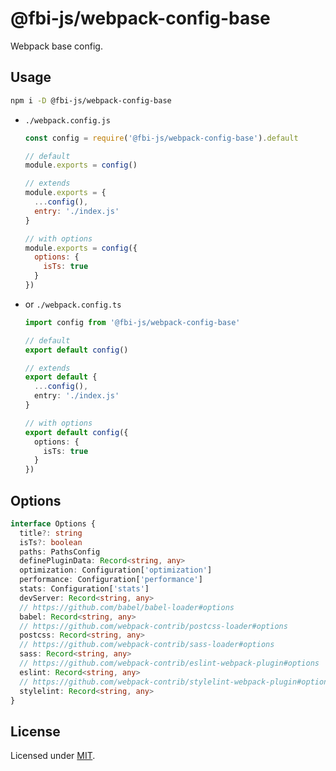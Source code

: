 # @fbi-js/webpack-config-base

Webpack base config.

## Usage

```bash
npm i -D @fbi-js/webpack-config-base
```

- `./webpack.config.js`

  ```js
  const config = require('@fbi-js/webpack-config-base').default

  // default
  module.exports = config()

  // extends
  module.exports = {
    ...config(),
    entry: './index.js'
  }

  // with options
  module.exports = config({
    options: {
      isTs: true
    }
  })
  ```

- or `./webpack.config.ts`

  ```ts
  import config from '@fbi-js/webpack-config-base'

  // default
  export default config()

  // extends
  export default {
    ...config(),
    entry: './index.js'
  }

  // with options
  export default config({
    options: {
      isTs: true
    }
  })
  ```

## Options

```ts
interface Options {
  title?: string
  isTs?: boolean
  paths: PathsConfig
  definePluginData: Record<string, any>
  optimization: Configuration['optimization']
  performance: Configuration['performance']
  stats: Configuration['stats']
  devServer: Record<string, any>
  // https://github.com/babel/babel-loader#options
  babel: Record<string, any>
  // https://github.com/webpack-contrib/postcss-loader#options
  postcss: Record<string, any>
  // https://github.com/webpack-contrib/sass-loader#options
  sass: Record<string, any>
  // https://github.com/webpack-contrib/eslint-webpack-plugin#options
  eslint: Record<string, any>
  // https://github.com/webpack-contrib/stylelint-webpack-plugin#options
  stylelint: Record<string, any>
}
```


## License

Licensed under [MIT](https://opensource.org/licenses/MIT).

